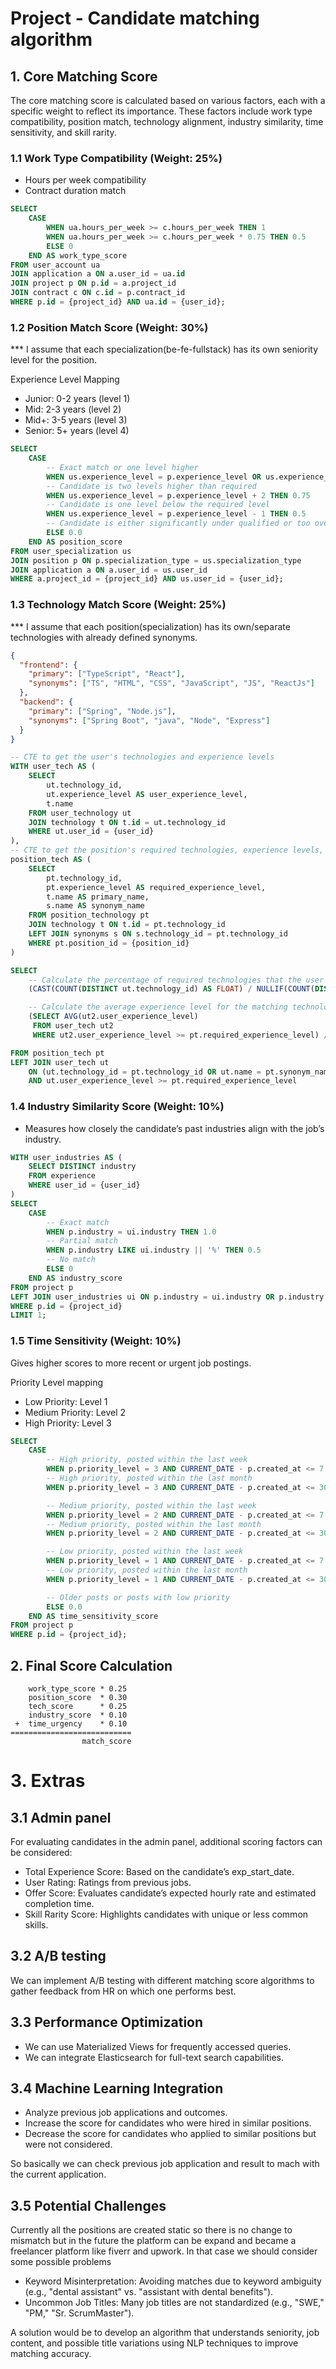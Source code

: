 # Project - Candidate matching algorithm

## 1. Core Matching Score

The core matching score is calculated based on various factors, each with a specific weight to reflect its importance. These factors include work type compatibility, position match, technology alignment, industry similarity, time sensitivity, and skill rarity.

### 1.1 Work Type Compatibility (Weight: 25%)

- Hours per week compatibility
- Contract duration match

```sql
SELECT
    CASE
        WHEN ua.hours_per_week >= c.hours_per_week THEN 1
        WHEN ua.hours_per_week >= c.hours_per_week * 0.75 THEN 0.5
        ELSE 0
    END AS work_type_score
FROM user_account ua
JOIN application a ON a.user_id = ua.id
JOIN project p ON p.id = a.project_id
JOIN contract c ON c.id = p.contract_id
WHERE p.id = {project_id} AND ua.id = {user_id};
```

### 1.2 Position Match Score (Weight: 30%)

\*\*\* I assume that each specialization(be-fe-fullstack) has its own seniority level for the position.

Experience Level Mapping

- Junior: 0-2 years (level 1)
- Mid: 2-3 years (level 2)
- Mid+: 3-5 years (level 3)
- Senior: 5+ years (level 4)

```sql
SELECT
    CASE
        -- Exact match or one level higher
        WHEN us.experience_level = p.experience_level OR us.experience_level = p.experience_level + 1 THEN 1.0
        -- Candidate is two levels higher than required
        WHEN us.experience_level = p.experience_level + 2 THEN 0.75
        -- Candidate is one level below the required level
        WHEN us.experience_level = p.experience_level - 1 THEN 0.5
        -- Candidate is either significantly under qualified or too overqualified (3 levels difference)
        ELSE 0.0
    END AS position_score
FROM user_specialization us
JOIN position p ON p.specialization_type = us.specialization_type
JOIN application a ON a.user_id = us.user_id
WHERE a.project_id = {project_id} AND us.user_id = {user_id};
```

### 1.3 Technology Match Score (Weight: 25%)

\*\*\* I assume that each position(specialization) has its own/separate technologies with already defined synonyms.

```json
{
  "frontend": {
    "primary": ["TypeScript", "React"],
    "synonyms": ["TS", "HTML", "CSS", "JavaScript", "JS", "ReactJs"]
  },
  "backend": {
    "primary": ["Spring", "Node.js"],
    "synonyms": ["Spring Boot", "java", "Node", "Express"]
  }
}
```

```sql
-- CTE to get the user's technologies and experience levels
WITH user_tech AS (
    SELECT
        ut.technology_id,
        ut.experience_level AS user_experience_level,
        t.name
    FROM user_technology ut
    JOIN technology t ON t.id = ut.technology_id
    WHERE ut.user_id = {user_id}
),
-- CTE to get the position's required technologies, experience levels, and synonyms (if any)
position_tech AS (
    SELECT
        pt.technology_id,
        pt.experience_level AS required_experience_level,
        t.name AS primary_name,
        s.name AS synonym_name
    FROM position_technology pt
    JOIN technology t ON t.id = pt.technology_id
    LEFT JOIN synonyms s ON s.technology_id = pt.technology_id
    WHERE pt.position_id = {position_id}
)

SELECT
    -- Calculate the percentage of required technologies that the user has
    (CAST(COUNT(DISTINCT ut.technology_id) AS FLOAT) / NULLIF(COUNT(DISTINCT pt.technology_id), 0)) *

    -- Calculate the average experience level for the matching technologies
    (SELECT AVG(ut2.user_experience_level)
     FROM user_tech ut2
     WHERE ut2.user_experience_level >= pt.required_experience_level) / 10.0 AS tech_score  -- Normalize by dividing by 10

FROM position_tech pt
LEFT JOIN user_tech ut
    ON (ut.technology_id = pt.technology_id OR ut.name = pt.synonym_name)  -- Match on technology ID or synonym name
    AND ut.user_experience_level >= pt.required_experience_level           -- Ensure user's experience level meets or exceeds the required level
```

### 1.4 Industry Similarity Score (Weight: 10%)

- Measures how closely the candidate’s past industries align with the job’s industry.

```sql
WITH user_industries AS (
    SELECT DISTINCT industry
    FROM experience
    WHERE user_id = {user_id}
)
SELECT
    CASE
        -- Exact match
        WHEN p.industry = ui.industry THEN 1.0
        -- Partial match
        WHEN p.industry LIKE ui.industry || '%' THEN 0.5
        -- No match
        ELSE 0
    END AS industry_score
FROM project p
LEFT JOIN user_industries ui ON p.industry = ui.industry OR p.industry LIKE ui.industry || '%'
WHERE p.id = {project_id}
LIMIT 1;
```

### 1.5 Time Sensitivity (Weight: 10%)

Gives higher scores to more recent or urgent job postings.

Priority Level mapping

- Low Priority: Level 1
- Medium Priority: Level 2
- High Priority: Level 3

```sql
SELECT
    CASE
        -- High priority, posted within the last week
        WHEN p.priority_level = 3 AND CURRENT_DATE - p.created_at <= 7 THEN 1.0
        -- High priority, posted within the last month
        WHEN p.priority_level = 3 AND CURRENT_DATE - p.created_at <= 30 THEN 0.8

        -- Medium priority, posted within the last week
        WHEN p.priority_level = 2 AND CURRENT_DATE - p.created_at <= 7 THEN 0.7
        -- Medium priority, posted within the last month
        WHEN p.priority_level = 2 AND CURRENT_DATE - p.created_at <= 30 THEN 0.5

        -- Low priority, posted within the last week
        WHEN p.priority_level = 1 AND CURRENT_DATE - p.created_at <= 7 THEN 0.4
        -- Low priority, posted within the last month
        WHEN p.priority_level = 1 AND CURRENT_DATE - p.created_at <= 30 THEN 0.2

        -- Older posts or posts with low priority
        ELSE 0.0
    END AS time_sensitivity_score
FROM project p
WHERE p.id = {project_id};
```

## 2. Final Score Calculation

```
    work_type_score * 0.25
    position_score  * 0.30
    tech_score      * 0.25
    industry_score  * 0.10
 +  time_urgency    * 0.10
===========================
                match_score
```

# 3. Extras

## 3.1 Admin panel

For evaluating candidates in the admin panel, additional scoring factors can be considered:

- Total Experience Score: Based on the candidate’s exp_start_date.
- User Rating: Ratings from previous jobs.
- Offer Score: Evaluates candidate’s expected hourly rate and estimated completion time.
- Skill Rarity Score: Highlights candidates with unique or less common skills.

## 3.2 A/B testing

We can implement A/B testing with different matching score algorithms to gather feedback from HR on which one performs best.

## 3.3 Performance Optimization

- We can use Materialized Views for frequently accessed queries.
- We can integrate Elasticsearch for full-text search capabilities.

## 3.4 Machine Learning Integration

- Analyze previous job applications and outcomes.
- Increase the score for candidates who were hired in similar positions.
- Decrease the score for candidates who applied to similar positions but were not considered.

So basically we can check previous job application and result to mach with the current application.

## 3.5 Potential Challenges

Currently all the positions are created static so there is no change to mismatch but in the future the platform can be expand and became a freelancer platform like fiverr and upwork. In that case we should consider some possible problems

- Keyword Misinterpretation: Avoiding matches due to keyword ambiguity (e.g., "dental assistant" vs. "assistant with dental benefits").
- Uncommon Job Titles: Many job titles are not standardized (e.g., "SWE," "PM," "Sr. ScrumMaster").

A solution would be to develop an algorithm that understands seniority, job content, and possible title variations using NLP techniques to improve matching accuracy.
